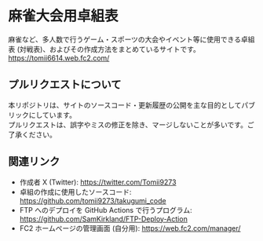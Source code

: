 # 麻雀大会用卓組表

麻雀など、多人数で行うゲーム・スポーツの大会やイベント等に使用できる卓組表 (対戦表)、およびその作成方法をまとめているサイトです。  
https://tomii6614.web.fc2.com/

## プルリクエストについて

本リポジトリは、サイトのソースコード・更新履歴の公開を主な目的としてパブリックにしています。  
プルリクエストは、誤字やミスの修正を除き、マージしないことが多いです。ご了承ください。

## 関連リンク

- 作成者 X (Twitter): https://twitter.com/Tomii9273
- 卓組の作成に使用したソースコード: https://github.com/tomii9273/takugumi_code
- FTP へのデプロイを GitHub Actions で行うプログラム: https://github.com/SamKirkland/FTP-Deploy-Action
- FC2 ホームページの管理画面 (自分用): https://web.fc2.com/manager/
